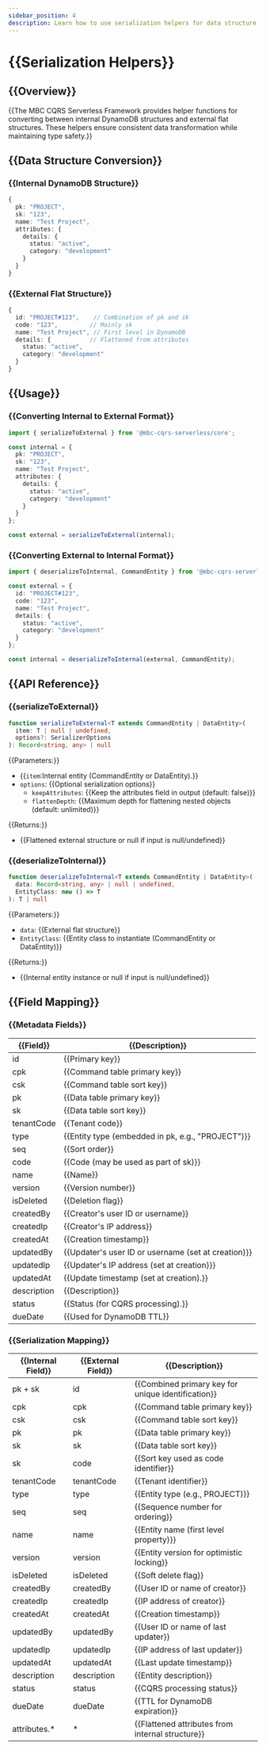 ```yaml
---
sidebar_position: 4
description: Learn how to use serialization helpers for data structure conversion
---
```


# {{Serialization Helpers}}

## {{Overview}}
{{The MBC CQRS Serverless Framework provides helper functions for converting between internal DynamoDB structures and external flat structures. These helpers ensure consistent data transformation while maintaining type safety.}}
## {{Data Structure Conversion}}

### {{Internal DynamoDB Structure}}
```typescript
{
  pk: "PROJECT",
  sk: "123",
  name: "Test Project",
  attributes: {
    details: {
      status: "active",
      category: "development"
    }
  }
}
```

### {{External Flat Structure}}
```typescript
{
  id: "PROJECT#123",    // Combination of pk and sk
  code: "123",         // Mainly sk
  name: "Test Project", // First level in DynamoDB
  details: {           // Flattened from attributes
    status: "active",
    category: "development"
  }
}
```

## {{Usage}}

### {{Converting Internal to External Format}}
```typescript
import { serializeToExternal } from '@mbc-cqrs-serverless/core';

const internal = {
  pk: "PROJECT",
  sk: "123",
  name: "Test Project",
  attributes: {
    details: {
      status: "active",
      category: "development"
    }
  }
};

const external = serializeToExternal(internal);
```

### {{Converting External to Internal Format}}
```typescript
import { deserializeToInternal, CommandEntity } from '@mbc-cqrs-serverless/core';

const external = {
  id: "PROJECT#123",
  code: "123",
  name: "Test Project",
  details: {
    status: "active",
    category: "development"
  }
};

const internal = deserializeToInternal(external, CommandEntity);
```

## {{API Reference}}

### {{serializeToExternal}}
```typescript
function serializeToExternal<T extends CommandEntity | DataEntity>(
  item: T | null | undefined,
  options?: SerializerOptions
): Record<string, any> | null
```

{{Parameters:}}
- {{`item`:Internal entity (CommandEntity or DataEntity).}}
- `options`: {{Optional serialization options}}
  - `keepAttributes`: {{Keep the attributes field in output (default: false)}}
  - `flattenDepth`: {{Maximum depth for flattening nested objects (default: unlimited)}}

{{Returns:}}
- {{Flattened external structure or null if input is null/undefined}}

### {{deserializeToInternal}}
```typescript
function deserializeToInternal<T extends CommandEntity | DataEntity>(
  data: Record<string, any> | null | undefined,
  EntityClass: new () => T
): T | null
```

{{Parameters:}}
- `data`: {{External flat structure}}
- `EntityClass`: {{Entity class to instantiate (CommandEntity or DataEntity)}}

{{Returns:}}
- {{Internal entity instance or null if input is null/undefined}}

## {{Field Mapping}}

### {{Metadata Fields}}
| {{Field}} | {{Description}} |
|-------|-------------|
| id | {{Primary key}} |
| cpk | {{Command table primary key}}|
| csk | {{Command table sort key}} |
| pk | {{Data table primary key}} |
| sk | {{Data table sort key}} |
| tenantCode | {{Tenant code}} |
| type | {{Entity type (embedded in pk, e.g., "PROJECT")}} |
| seq | {{Sort order}} |
| code | {{Code (may be used as part of sk)}} |
| name | {{Name}} |
| version | {{Version number}} |
| isDeleted | {{Deletion flag}} |
| createdBy | {{Creator's user ID or username}} |
| createdIp | {{Creator's IP address}} |
| createdAt | {{Creation timestamp}} |
| updatedBy | {{Updater's user ID or username (set at creation)}} |
| updatedIp | {{Updater's IP address (set at creation)}} |
| updatedAt | {{Update timestamp (set at creation).}} |
| description | {{Description}} |
| status | {{Status (for CQRS processing).}} |
| dueDate | {{Used for DynamoDB TTL}} |

### {{Serialization Mapping}}
| {{Internal Field}} | {{External Field}} | {{Description}} |
|---------------|----------------|-------------|
| pk + sk | id | {{Combined primary key for unique identification}} |
| cpk | cpk | {{Command table primary key}} |
| csk | csk | {{Command table sort key}} |
| pk | pk | {{Data table primary key}} |
| sk | sk | {{Data table sort key}} |
| sk | code | {{Sort key used as code identifier}} |
| tenantCode | tenantCode | {{Tenant identifier}} |
| type | type | {{Entity type (e.g., PROJECT)}} |
| seq | seq | {{Sequence number for ordering}} |
| name | name | {{Entity name (first level property)}} |
| version | version | {{Entity version for optimistic locking}} |
| isDeleted | isDeleted | {{Soft delete flag}} |
| createdBy | createdBy | {{User ID or name of creator}} |
| createdIp | createdIp | {{IP address of creator}} |
| createdAt | createdAt | {{Creation timestamp}} |
| updatedBy | updatedBy | {{User ID or name of last updater}} |
| updatedIp | updatedIp | {{IP address of last updater}} |
| updatedAt | updatedAt | {{Last update timestamp}} |
| description | description | {{Entity description}} |
| status | status | {{CQRS processing status}} |
| dueDate | dueDate | {{TTL for DynamoDB expiration}} |
| attributes.* | * | {{Flattened attributes from internal structure}} |
